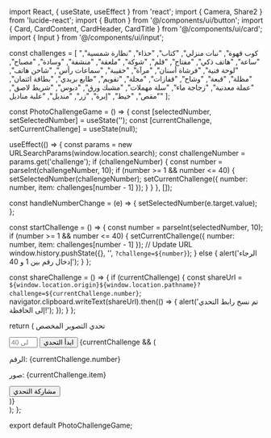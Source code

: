 import React, { useState, useEffect } from 'react';
import { Camera, Share2 } from 'lucide-react';
import { Button } from '@/components/ui/button';
import { Card, CardContent, CardHeader, CardTitle } from '@/components/ui/card';
import { Input } from '@/components/ui/input';

const challenges = [
  "كوب قهوة", "نبات منزلي", "كتاب", "حذاء", "نظارة شمسية", "ساعة",
  "هاتف ذكي", "مفتاح", "قلم", "شوكة", "ملعقة", "منشفة",
  "وسادة", "مصباح", "لوحة فنية", "فرشاة أسنان", "مرآة", "حقيبة",
  "سماعات رأس", "شاحن هاتف", "مظلة", "قبعة", "وشاح", "قفازات",
  "مجلة", "تقويم", "طابع بريدي", "بطاقة ائتمان", "عملة معدنية", "زجاجة ماء",
  "سلة مهملات", "مشبك ورق", "دبوس", "شريط لاصق", "مقص", "خيط",
  "إبرة", "زر", "منديل", "علبة مناديل"
];

const PhotoChallengeGame = () => {
  const [selectedNumber, setSelectedNumber] = useState('');
  const [currentChallenge, setCurrentChallenge] = useState(null);

  useEffect(() => {
    const params = new URLSearchParams(window.location.search);
    const challengeNumber = params.get('challenge');
    if (challengeNumber) {
      const number = parseInt(challengeNumber, 10);
      if (number >= 1 && number <= 40) {
        setSelectedNumber(challengeNumber);
        setCurrentChallenge({
          number: number,
          item: challenges[number - 1]
        });
      }
    }
  }, []);

  const handleNumberChange = (e) => {
    setSelectedNumber(e.target.value);
  };

  const startChallenge = () => {
    const number = parseInt(selectedNumber, 10);
    if (number >= 1 && number <= 40) {
      setCurrentChallenge({
        number: number,
        item: challenges[number - 1]
      });
      // Update URL
      window.history.pushState({}, '', `?challenge=${number}`);
    } else {
      alert('الرجاء إدخال رقم بين 1 و 40');
    }
  };

  const shareChallenge = () => {
    if (currentChallenge) {
      const shareUrl = `${window.location.origin}${window.location.pathname}?challenge=${currentChallenge.number}`;
      navigator.clipboard.writeText(shareUrl).then(() => {
        alert('تم نسخ رابط التحدي إلى الحافظة!');
      });
    }
  };

  return (
    <Card className="w-[300px] mx-auto">
      <CardHeader>
        <CardTitle className="text-center">تحدي التصوير المخصص</CardTitle>
      </CardHeader>
      <CardContent>
        <div className="flex flex-col items-center space-y-4">
          <Input
            type="number"
            min="1"
            max="40"
            value={selectedNumber}
            onChange={handleNumberChange}
            placeholder="اختر رقماً من 1 إلى 40"
            className="text-center"
          />
          <Button onClick={startChallenge}>ابدأ التحدي</Button>
          {currentChallenge && (
            <div className="text-center">
              <p className="text-xl font-bold mb-2">الرقم: {currentChallenge.number}</p>
              <p className="text-lg">صور: {currentChallenge.item}</p>
              <Camera className="mx-auto mt-4" size={48} />
              <Button onClick={shareChallenge} className="mt-4">
                <Share2 className="mr-2 h-4 w-4" /> مشاركة التحدي
              </Button>
            </div>
          )}
        </div>
      </CardContent>
    </Card>
  );
};

export default PhotoChallengeGame;
